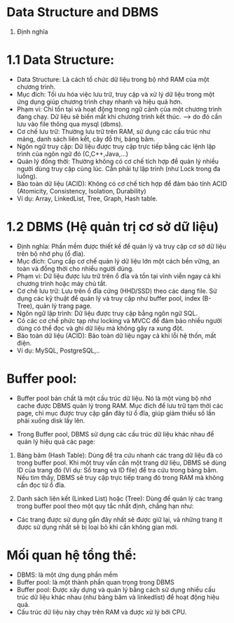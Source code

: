 # Data Structure and DBMS
1. Định nghĩa
# 1.1 Data Structure: 
- Data Structure: Là cách tổ chức dữ liệu trong bộ nhớ RAM của một chương trình.
- Mục đích: Tối ưu hóa việc lưu trữ, truy cập và xử lý dữ liệu trong một ứng dụng giúp chương trình chạy nhanh và hiệu quả hơn.
- Phạm vi: Chỉ tồn tại và hoạt động trong ngữ cảnh của một chương trình đang chạy. Dữ liệu sẽ biến mất khi chương trình kết thúc. --> do đó cần lưu vào file thông qua mysql (dbms).
- Cơ chế lưu trữ: Thường lưu trữ trên RAM, sử dụng các cấu trúc như mảng, danh sách liên kết, cây đồ thị, bảng băm.
- Ngôn ngữ truy cập: Dữ liệu được truy cập trực tiếp bằng các lệnh lập trình của ngôn ngữ đó (C,C++,Java,...)
- Quản lý đồng thời: Thường không có cơ chế tích hợp để quản lý nhiều người dùng truy cập cùng lúc. Cần phải tự lập trình (như Lock trong đa luồng).
- Bảo toàn dữ liệu (ACID): Không có cơ chế tích hợp để đảm bảo tính ACID (Atomicity, Consistency, Isolation, Durability)
- Ví dụ: Array, LinkedList, Tree, Graph, Hash table.

# 1.2 DBMS (Hệ quản trị cơ sở dữ liệu)
- Định nghĩa: Phần mềm được thiết kế để quản lý và truy cập cơ sở dữ liệu trên bộ nhớ phụ (ổ đĩa).
- Mục đích: Cung cấp cơ chế quản lý dữ liệu lớn một cách bền vững, an toàn và đồng thời cho nhiều người dùng.
- Phạm vi: Dữ liệu được lưu trữ trên ổ đĩa và tồn tại vĩnh viễn ngay cả khi chương trình hoặc máy chủ tắt.
- Cơ chế lưu trữ: Lưu trên ổ đĩa cứng (HHD/SSD) theo các dạng file. Sử dụng các kỹ thuật để quản lý và truy cập như buffer pool, index (B-Tree), quản lý trang page.
- Ngôn ngữ lập trình: Dữ liệu được truy cập bằng ngôn ngữ SQL.
- Có các cơ chế phức tạp như locking và MVCC để đảm bảo nhiều người dùng có thể đọc và ghi dữ liệu mà không gây ra xung đột.
- Bảo toàn dữ liệu (ACID): Bảo toàn dữ liệu ngay cả khi lỗi hệ thốn, mất điện.
- Ví dụ: MySQL, PostgreSQL,..

# Buffer pool:
- Buffer pool bản chất là một cấu trúc dữ liệu. Nó là một vùng bộ nhớ cache được DBMS quản lý trong RAM. Mục đích để lưu trữ tạm thời các page, chỉ mục được truy cập gần đây từ ổ đĩa, giúp giảm thiểu số lần phải xuống disk lấy lên.

- Trong Buffer pool, DBMS sử dụng các cấu trúc dữ liệu khác nhau để quản lý hiệu quả các page:

1. Bảng băm (Hash Table): Dùng để tra cứu nhanh các trang dữ liệu đã có trong buffer pool. Khi một truy vấn cần một trang dữ liệu, DBMS sẽ dùng ID của trang đó (Ví dụ: Số trang và ID file) để tra cứu trong bảng băm. Nếu tìm thấy, DBMS sẽ truy cập trực tiếp trang đó trong RAM mà không cần đọc từ ổ đĩa.

2. Danh sách liên kết (Linked List) hoặc (Tree): Dùng để quản lý các trang trong buffer pool theo một quy tắc nhất định, chẳng hạn như:
- Các trang được sử dụng gần đây nhất sẽ được giữ lại, và những trang ít được sử dụng nhất sẽ bị loại bỏ khi cần không gian mới.

# Mối quan hệ tổng thể:
- DBMS: là một ứng dụng phần mềm
- Buffer pool: là một thành phần quan trọng trong DBMS
- Buffer pool: Được xây dựng và quản lý bằng cách sử dụng nhiều cấu trúc dữ liệu khác nhau (như bảng băm và linkedlist) để hoạt động hiệu quả.
- Cấu trúc dữ liệu này chạy trên RAM và được xử lý bởi CPU.